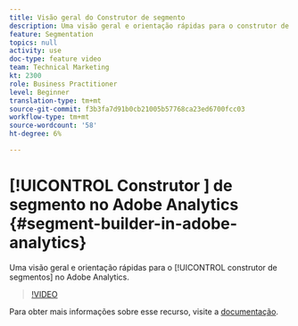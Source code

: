 ```yaml
---
title: Visão geral do Construtor de segmento
description: Uma visão geral e orientação rápidas para o construtor de segmentos no Adobe Analytics.
feature: Segmentation
topics: null
activity: use
doc-type: feature video
team: Technical Marketing
kt: 2300
role: Business Practitioner
level: Beginner
translation-type: tm+mt
source-git-commit: f3b3fa7d91b0cb21005b57768ca23ed6700fcc03
workflow-type: tm+mt
source-wordcount: '58'
ht-degree: 6%

---
```



# [!UICONTROL Construtor ] de segmento no Adobe Analytics  {#segment-builder-in-adobe-analytics}

Uma visão geral e orientação rápidas para o [!UICONTROL construtor de segmentos] no Adobe Analytics.

>[!VIDEO](https://video.tv.adobe.com/v/25404/?quality=12)

Para obter mais informações sobre esse recurso, visite a [documentação](https://marketing.adobe.com/resources/help/en_US/analytics/segment/index.html?f=seg_build_ui).
